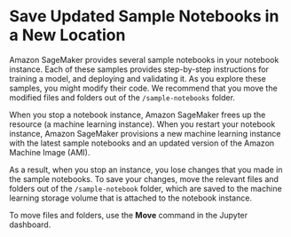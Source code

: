 # Save Updated Sample Notebooks in a New Location<a name="save-notebook-updates"></a>

Amazon SageMaker provides several sample notebooks in your notebook instance\. Each of these samples provides step\-by\-step instructions for training a model, and deploying and validating it\. As you explore these samples, you might modify their code\. We recommend that you move the modified files and folders out of the `/sample-notebooks` folder\. 

When you stop a notebook instance, Amazon SageMaker frees up the resource \(a machine learning instance\)\. When you restart your notebook instance, Amazon SageMaker provisions a new machine learning instance with the latest sample notebooks and an updated version of the Amazon Machine Image \(AMI\)\. 

As a result, when you stop an instance, you lose changes that you made in the sample notebooks\. To save your changes, move the relevant files and folders out of the `/sample-notebook` folder, which are saved to the machine learning storage volume that is attached to the notebook instance\. 

To move files and folders, use the **Move** command in the Jupyter dashboard\.